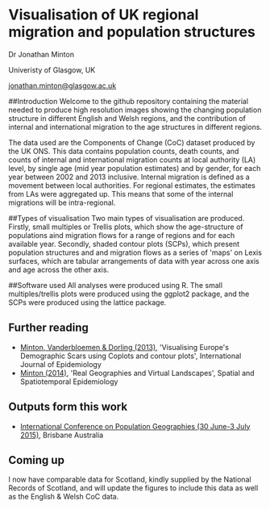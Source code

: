# Visualisation of UK regional migration and population structures

Dr Jonathan Minton

Univeristy of Glasgow, UK 

jonathan.minton@glasgow.ac.uk 

##Introduction 
Welcome to the github repository containing the material needed to produce high resolution images showing the changing population structure in different English and Welsh regions, and the contribution of internal and international migration to the age structures in different regions. 

The data used are the Components of Change (CoC) dataset produced by the UK ONS. This data contains population counts, death counts, and counts of internal and international migration counts at local authority (LA) level, by single age (mid year population estimates) and by gender, for each year between 2002 and 2013 inclusive. Internal migration is defined as a movement between local authorities. 
For regional estimates, the estimates from LAs were aggregated up. This means that some of the internal migrations will be intra-regional. 

##Types of visualisation 
Two main types of visualisation are produced. Firstly, small multiples or Trellis plots, which show the age-structure of populations aind migration flows for a range of regions and for each available year. Secondly, shaded contour plots (SCPs), which present population structures and and migration flows as a series of 'maps' on Lexis surfaces, which are tabular arrangements of data with year across one axis and age across the other axis. 


##Software used 
All analyses were produced using R. The small multiples/trellis plots were produced using the ggplot2 package, and the SCPs were produced using the lattice package. 

## Further reading
- [Minton, Vanderbloemen & Dorling (2013)](http://ije.oxfordjournals.org/content/42/4/1164.full), 'Visualising Europe's Demographic Scars using Coplots and contour plots', International Journal of Epidemiology
- [Minton (2014)](http://www.sciencedirect.com/science/article/pii/S1877584514000173), 'Real Geographies and Virtual Landscapes', Spatial and Spatiotemporal Epidemiology

## Outputs form this work
- [International Conference on Population Geographies (30 June-3 July 2015)](http://popgeog.org/2014/10/eighth-international-conference-on-population-geographies-brisbane-australia-30-june-2015-to-3-july-2015/), Brisbane Australia


## Coming up 
I now have comparable data for Scotland, kindly supplied by the National Records of Scotland, and will update the figures to include this data as well as the English & Welsh CoC data. 


